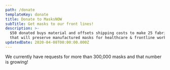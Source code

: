 ```yaml
---
path: /donate
templateKey: donate
title: Donate to MasksNOW
subTitle: Get masks to our front lines!
description: >-
  $50 donated buys material and offsets shipping costs to make 25 fabric masks
  that will preserve manufactured masks for healthcare & frontline workers.
updatedDate: 2020-04-08T00:00:00.000Z
---
```

We currently have requests for more than 300,000 masks and that number is growing!